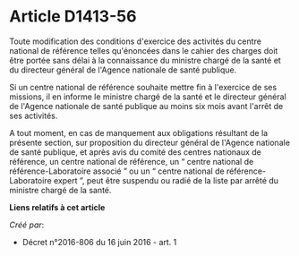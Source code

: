 # Article D1413-56

Toute modification des conditions d'exercice des activités du centre national de référence telles qu'énoncées dans le cahier
des charges doit être portée sans délai à la connaissance du ministre chargé de la santé et du directeur général de l'Agence
nationale de santé publique. 

Si un centre national de référence souhaite mettre fin à l'exercice de ses missions, il en informe le ministre chargé de la
santé et le directeur général de l'Agence nationale de santé publique au moins six mois avant l'arrêt de ses activités. 

A tout moment, en cas de manquement aux obligations résultant de la présente section, sur proposition du directeur général de
l'Agence nationale de santé publique, et après avis du comité des centres nationaux de référence, un centre national de
référence, un “ centre national de référence-Laboratoire associé ” ou un “ centre national de référence-Laboratoire expert ”,
peut être suspendu ou radié de la liste par arrêté du ministre chargé de la santé.

**Liens relatifs à cet article**

_Créé par_:

  - Décret n°2016-806 du 16 juin 2016 - art. 1
